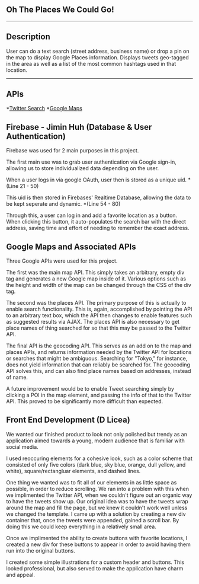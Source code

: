 ## Oh The Places We Could Go!
***
## Description
User can do a text search (street address, business name) or drop a pin on the map to display Google Places information. Displays tweets geo-tagged in the area as well as a list of the most common hashtags used in that location.
***
## APIs
*[Twitter Search](https://developer.twitter.com/en/docs/tweets/search/overview/standard.html)
*[Google Maps](https://developers.google.com/maps/documentation/)

## Firebase - Jimin Huh (Database & User Authentication)
Firebase was used for 2 main purposes in this project.

The first main use was to grab user authentication via Google sign-in, allowing us to store individualized data depending on the user.

When a user logs in via google OAuth, user then is stored as a unique uid. *(Line 21 - 50)

This uid is then stored in Firebases' Realtime Database, allowing the data to be kept seperate and dynamic. *(Line 54 - 80)


Through this, a user can log in and add a favorite location as a button. When clicking this button, it auto-populates the search bar with the direct address, saving time and effort of needing to remember the exact address.

## Google Maps and Associated APIs
Three Google APIs were used for this project.

The first was the main map API.  This simply takes an arbitrary, empty div tag and generates a new Google map inside of it.  Various options such as the height and width of the map can be changed through the CSS of the div tag.

The second was the places API.  The primary purpose of this is actually to enable search functionality.  This is, again, accomplished by pointing the API to an arbitrary text box, which the API then changes to enable features such as suggested results via AJAX.  The places API is also necessary to get place names of thing searched for so that this may be passed to the Twitter API.

The final API is the geocoding API.  This serves as an add on to the map and places APIs, and returns information needed by the Twitter API for locations or searches that might be ambiguous.  Searching for "Tokyo," for instance, does not yield information that can reliably be searched for.  The geocoding API solves this, and can also find place names based on addresses, instead of name.

A future improvement would be to enable Tweet searching simply by clicking a POI in the map element, and passing the info of that to the Twitter API.  This proved to be significantly more difficult than expected.

## Front End Development (D Licea)

We wanted our finished product to look not only polished but trendy as an application aimed towards a young, modern audience that is familiar with social media. 

I used reoccuring elements for a cohesive look, such as a color scheme that consisted of only five colors (dark blue, sky blue, orange, dull yellow, and white), square/rectangluar elements, and dashed lines.

One thing we wanted was to fit all of our elements in as little space as possible, in order to reduce scrolling. We ran into a problem with this when we implimented the Twitter API, when we couldn't figure out an organic way to have the tweets show up. Our original idea was to have the tweets wrap around the map and fill the page, but we knew it couldn't work well unless we changed the template. I came up with a solution by creating a new div container that, once the tweets were appended, gained a scroll bar. By doing this we could keep everything in a relatively small area.

Once we implimented the ability to create buttons with favorite locations, I created a new div for these buttons to appear in order to avoid having them run into the original buttons.

I created some simple illustrations for a custom header and buttons. This looked professional, but also served to make the application have charm and appeal.


